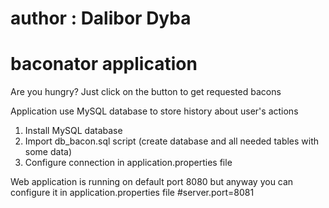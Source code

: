 # author : Dalibor Dyba 

# baconator application
Are you hungry? Just click on the button to get requested bacons

Application use MySQL database to store history about user's actions
1) Install MySQL database
2) Import db_bacon.sql script     (create database and all needed tables with some data)
3) Configure connection in application.properties file

Web application is running on default port 8080 but anyway you can configure it in application.properties file
#server.port=8081


